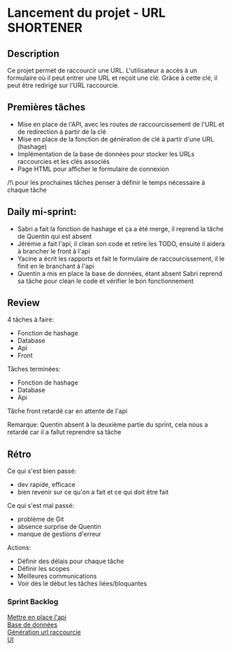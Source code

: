 # Lancement du projet - URL SHORTENER

## Description

Ce projet permet de raccourcir une URL.
L'utilisateur a accès à un formulaire où il peut entrer une URL et reçoit une clé. Grâce à cette clé, il peut être
redirigé sur l'URL raccourcie.

## Premières tâches

- Mise en place de l'API, avec les routes de raccourcissement de l'URL et de redirection à partir de la clé
- Mise en place de la fonction de génération de clé à partir d'une URL (hashage)
- Implémentation de la base de données pour stocker les URLs raccourcies et les clés associés
- Page HTML pour afficher le formulaire de connexion

/!\ pour les prochaines tâches penser à définir le temps nécessaire à chaque tâche

## Daily mi-sprint:

- Sabri a fait la fonction de hashage et ça a été merge, il reprend la tâche de Quentin qui est absent
- Jérémie a fait l'api, il clean son code et retire les TODO, ensuite il aidera à brancher le front à l'api
- Yacine a écrit les rapports et fait le formulaire de raccourcissement, il le finit en le branchant à l'api
- Quentin a mis en place la base de données, étant absent Sabri reprend sa tâche pour clean le code et vérifier le bon
  fonctionnement

## Review

4 tâches à faire:

- Fonction de hashage
- Database
- Api
- Front

Tâches terminées:

- Fonction de hashage
- Database
- Api

Tâche front retardé car en attente de l'api

Remarque: Quentin absent à la deuxième partie du sprint, cela nous a retardé car il a fallut reprendre sa tâche

## Rétro

Ce qui s'est bien passé:

- dev rapide, efficace
- bien revenir sur ce qu'on a fait et ce qui doit être fait

Ce qui s'est mal passé:

- problème de Git
- absence surprise de Quentin
- manque de gestions d'erreur

Actions:

- Définir des délais pour chaque tâche
- Définir les scopes
- Meilleures communications
- Voir dès le début les tâches liées/bloquantes

### Sprint Backlog

[Mettre en place l'api](backlog.md#mettre-en-place-lapi)  
[Base de données](backlog.md#base-de-données)  
[Génération url raccourcie](backlog.md#génération-url-raccourci)  
[UI](backlog.md#interface-utilisateur)  
